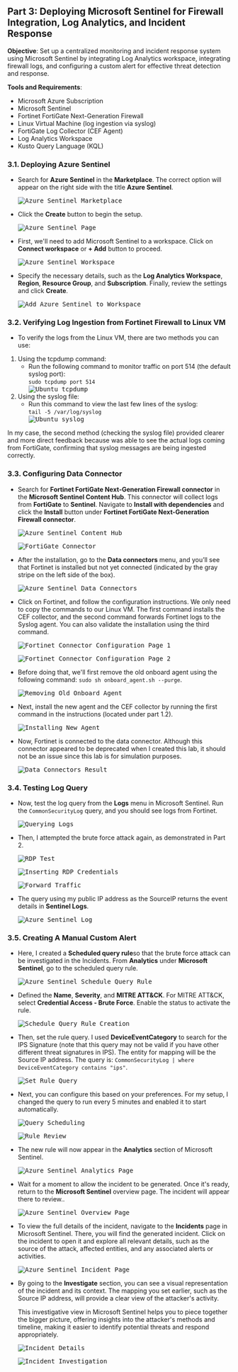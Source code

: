 ## Part 3: Deploying Microsoft Sentinel for Firewall Integration, Log Analytics, and Incident Response  
**Objective**: Set up a centralized monitoring and incident response system using Microsoft Sentinel by integrating Log Analytics workspace, integrating firewall logs, and configuring a custom alert for effective threat detection and response.  
  
**Tools and Requirements**:  
- Microsoft Azure Subscription
- Microsoft Sentinel
- Fortinet FortiGate Next-Generation Firewall
- Linux Virtual Machine (log ingestion via syslog)
- FortiGate Log Collector (CEF Agent)
- Log Analytics Workspace
- Kusto Query Language (KQL)
  
### 3.1. Deploying Azure Sentinel  
  - Search for **Azure Sentinel** in the **Marketplace**. The correct option will appear on the right side with the title **Azure Sentinel**.  
      
    <kbd>![Azure Sentinel Marketplace](images/sentinel-marketplace.png)</kbd>  
    
  - Click the **Create** button to begin the setup.  
    
    <kbd>![Azure Sentinel Page](images/sentinel-page.png)</kbd>  
    
  - First, we'll need to add Microsoft Sentinel to a workspace. Click on **Connect workspace** or **+ Add** button to proceed.  
    
    <kbd>![Azure Sentinel Workspace](images/sentinel-workspace.png)</kbd>  
    
  - Specify the necessary details, such as the **Log Analytics Workspace**, **Region**, **Resource Group**, and **Subscription**. Finally, review the settings and click **Create**.  
    
    <kbd>![Add Azure Sentinel to Workspace](images/add-sentinel-to-workspace.png)</kbd>   

### 3.2. Verifying Log Ingestion from Fortinet Firewall to Linux VM  
  - To verify the logs from the Linux VM, there are two methods you can use:  
  1. Using the tcpdump command:
     - Run the following command to monitor traffic on port 514 (the default syslog port):  
       `sudo tcpdump port 514`  
       <kbd>![Ubuntu tcpdump](images/ubuntu-tcpdump.png)</kbd>  
  2. Using the syslog file:
     - Run this command to view the last few lines of the syslog:  
       `tail -5 /var/log/syslog`      
       <kbd>![Ubuntu syslog](images/ubuntu-syslog.png)</kbd>  
    
In my case, the second method (checking the syslog file) provided clearer and more direct feedback because was able to see the actual logs coming from FortiGate, confirming that syslog messages are being ingested correctly.  

### 3.3. Configuring Data Connector  
  - Search for **Fortinet FortiGate Next-Generation Firewall connector** in the **Microsoft Sentinel Content Hub**. This connector will collect logs from **FortiGate** to **Sentinel**. Navigate to **Install with dependencies** and click the **Install** button under **Fortinet FortiGate Next-Generation Firewall connector**.  
      
    <kbd>![Azure Sentinel Content Hub](images/sentinel-contenthub.png)</kbd>  

    <kbd>![FortiGate Connector](images/fortigate-connector.png)</kbd>  
    
  - After the installation, go to the **Data connectors** menu, and you’ll see that Fortinet is installed but not yet connected (indicated by the gray stripe on the left side of the box).  
    
    <kbd>![Azure Sentinel Data Connectors](images/data-connectors.png)</kbd>  
    
  - Click on Fortinet, and follow the configuration instructions. We only need to copy the commands to our Linux VM. The first command installs the CEF collector, and the second command forwards Fortinet logs to the Syslog agent. You can also validate the installation using the third command.  
    
    <kbd>![Fortinet Connector Configuration Page 1](images/fortinet-configuration-1.png)</kbd>  

    <kbd>![Fortinet Connector Configuration Page 2](images/fortinet-configuration-2.png)</kbd>  
    
  - Before doing that, we'll first remove the old onboard agent using the following command: `sudo sh onboard_agent.sh --purge`.  
    
    <kbd>![Removing Old Onboard Agent](images/removing-agent.png)</kbd>  
    
  - Next, install the new agent and the CEF collector by running the first command in the instructions (located under part 1.2).  
    
    <kbd>![Installing New Agent](images/install-new-agent.png)</kbd>  
    
  - Now, Fortinet is connected to the data connector. Although this connector appeared to be deprecated when I created this lab, it should not be an issue since this lab is for simulation purposes.  
    
    <kbd>![Data Connectors Result](images/data-connectors-result.png)</kbd>  

### 3.4. Testing Log Query  
  - Now, test the log query from the **Logs** menu in Microsoft Sentinel. Run the `CommonSecurityLog` query, and you should see logs from Fortinet.  
      
    <kbd>![Querying Logs](images/logs-query.png)</kbd>  
    
  - Then, I attempted the brute force attack again, as demonstrated in Part 2.  
      
    <kbd>![RDP Test](images/rdp-test.png)</kbd>  
    
    <kbd>![Inserting RDP Credentials](images/rdp-creds.png)</kbd>  

    <kbd>![Forward Traffic](images/forward-traffic.png)</kbd>  
    
  - The query using my public IP address as the SourceIP returns the event details in **Sentinel Logs**.  
      
    <kbd>![Azure Sentinel Log](images/sentinel-log.png)</kbd>  
    
### 3.5. Creating A Manual Custom Alert  
  - Here, I created a **Scheduled query rule**so that the brute force attack can be investigated in the Incidents. From **Analytics** under **Microsoft Sentinel**, go to the scheduled query rule.  
      
    <kbd>![Azure Sentinel Schedule Query Rule](images/sentinel-sched-rule.png)</kbd>  
    
  - Defined the **Name**, **Severity**, and **MITRE ATT&CK**. For MITRE ATT&CK, select **Credential Access - Brute Force**. Enable the status to activate the rule.  
      
    <kbd>![Schedule Query Rule Creation](images/sched-rule-creation.png)</kbd>  
    
  - Then, set the rule query. I used **DeviceEventCategory** to search for the IPS Signature (note that this query may not be valid if you have other different threat signatures in IPS). The entity for mapping will be the Source IP address. The query is: `CommonSecurityLog | where DeviceEventCategory contains "ips"`.  
      
    <kbd>![Set Rule Query](images/rule-query.png)</kbd>  
    
  - Next, you can configure this based on your preferences. For my setup, I changed the query to run every 5 minutes and enabled it to start automatically.  
      
    <kbd>![Query Scheduling](images/query-sched.png)</kbd>  

    <kbd>![Rule Review](images/rule-review.png)</kbd>  
    
  - The new rule will now appear in the **Analytics** section of Microsoft Sentinel.  
      
    <kbd>![Azure Sentinel Analytics Page](images/sentinel-analytics.png)</kbd>  
    
  - Wait for a moment to allow the incident to be generated. Once it's ready, return to the **Microsoft Sentinel** overview page. The incident will appear there to review..  
      
    <kbd>![Azure Sentinel Overview Page](images/sentinel-overview.png)</kbd>  
    
  - To view the full details of the incident, navigate to the **Incidents** page in Microsoft Sentinel. There, you will find the generated incident. Click on the incident to open it and explore all relevant details, such as the source of the attack, affected entities, and any associated alerts or activities.  
      
    <kbd>![Azure Sentinel Incident Page](images/sentinel-incident.png)</kbd>  
    
  - By going to the **Investigate** section, you can see a visual representation of the incident and its context. The mapping you set earlier, such as the Source IP address, will provide a clear view of the attacker's activity.
    
    This investigative view in Microsoft Sentinel helps you to piece together the bigger picture, offering insights into the attacker's methods and timeline, making it easier to identify potential threats and respond appropriately.  
      
    <kbd>![Incident Details](images/incident-details.png)</kbd>  

    <kbd>![Incident Investigation](images/incident-investigation.png)</kbd>  
